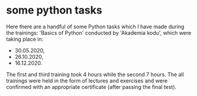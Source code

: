 # some python tasks

Here there are a handful of some Python tasks which I have made during the trainings: 'Basics of Python' conducted by 'Akademia kodu', which were taking place in:
- 30.05.2020, 
- 26.10.2020,
- 16.12.2020.

The first and third training took 4 hours while the second 7 hours. The all trainings were held in the form of lectures and exercises and were confirmed with an appropriate certificate (after passing the final test).
